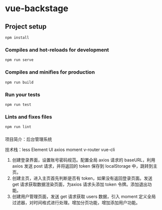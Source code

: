 # vue-backstage

## Project setup
```
npm install
```

### Compiles and hot-reloads for development
```
npm run serve
```

### Compiles and minifies for production
```
npm run build
```

### Run your tests
```
npm run test
```

### Lints and fixes files
```
npm run lint
```

### 
项目简介：后台管理系统

技术栈：less	Element UI	axios	moment 	v-router	vue-cli

1. 创建登录界面，设置账号密码规范。配置全局 axios 请求的 baseURL，利用 axios 发送 post 请求，并将返回的 token 保存到 localStorage 中，跳转到主页。
2. 创建主页，进入主页首先判断是否有 token，如果没有返回登录页面。发送 get 请求获取数据渲染页面，为axios 请求头添加  token 令牌。添加退出功能。
3. 创建用户管理页面，发送 get 请求获取 users 数据，引入 moment 定义全局过滤器，对时间格式进行处理。增加分页功能，增加添加用户功能。



